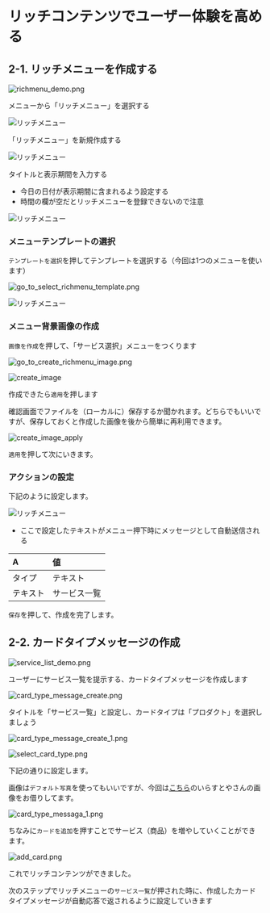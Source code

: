 # リッチコンテンツでユーザー体験を高める

## 2-1. リッチメニューを作成する

![richmenu_demo.png](https://raw.githubusercontent.com/maztak/katacoda-scenarios/master/create-line-official-account/images/richmenu_demo.png)

メニューから「リッチメニュー」を選択する

![リッチメニュー](https://raw.githubusercontent.com/maztak/katacoda-scenarios/master/create-line-official-account/images/AccountManagerRichMenu_01.png)

「リッチメニュー」を新規作成する

![リッチメニュー](https://raw.githubusercontent.com/maztak/katacoda-scenarios/master/create-line-official-account/images/AccountManagerRichMenu_02.png)

タイトルと表示期間を入力する

- 今日の日付が表示期間に含まれるよう設定する
- 時間の欄が空だとリッチメニューを登録できないので注意

![リッチメニュー](https://raw.githubusercontent.com/maztak/katacoda-scenarios/master/create-line-official-account/images/AccountManagerRichMenu_03.png)

### メニューテンプレートの選択

`テンプレートを選択`を押してテンプレートを選択する（今回は1つのメニューを使います）

![go_to_select_richmenu_template.png](https://raw.githubusercontent.com/maztak/katacoda-scenarios/master/create-line-official-account/images/go_to_select_richmenu_template.png)

![リッチメニュー](https://raw.githubusercontent.com/maztak/katacoda-scenarios/master/create-line-official-account/images/select_template.png)

### メニュー背景画像の作成

`画像を作成`を押して、「サービス選択」メニューをつくります

![go_to_create_richmenu_image.png](https://raw.githubusercontent.com/maztak/katacoda-scenarios/master/create-line-official-account/images/go_to_create_image.png)

![create_image](https://raw.githubusercontent.com/maztak/katacoda-scenarios/master/create-line-official-account/images/create_image.png)

作成できたら`適用`を押します

確認画面でファイルを（ローカルに）保存するか聞かれます。どちらでもいいですが、保存しておくと作成した画像を後から簡単に再利用できます。

![create_image_apply](https://raw.githubusercontent.com/maztak/katacoda-scenarios/master/create-line-official-account/images/create_image_apply.png)

`適用`を押して次にいきます。


### アクションの設定

下記のように設定します。

![リッチメニュー](https://raw.githubusercontent.com/maztak/katacoda-scenarios/master/create-line-official-account/images/richmenu_action.png)

- ここで設定したテキストがメニュー押下時にメッセージとして自動送信される

|  A  |  値  |
| :-- | :-- |
|  タイプ  |  テキスト  |
|  テキスト  |  サービス一覧  |

`保存`を押して、作成を完了します。

## 2-2. カードタイプメッセージの作成

![service_list_demo.png](https://raw.githubusercontent.com/maztak/katacoda-scenarios/master/create-line-official-account/images/service_list_demo.png)

ユーザーにサービス一覧を提示する、カードタイプメッセージを作成します

![card_type_message_create.png](https://raw.githubusercontent.com/maztak/katacoda-scenarios/master/create-line-official-account/images/card_type_message_create.png)

タイトルを「サービス一覧」と設定し、カードタイプは「プロダクト」を選択しましょう

![card_type_message_create_1.png](https://raw.githubusercontent.com/maztak/katacoda-scenarios/master/create-line-official-account/images/card_type_message_create_1.png)

![select_card_type.png](https://raw.githubusercontent.com/maztak/katacoda-scenarios/master/create-line-official-account/images/select_card_type.png)

下記の通りに設定します。

画像は`デフォルト写真`を使ってもいいですが、今回は[こちら](https://github.com/maztak/katacoda-scenarios/raw/master/create-line-official-account/irasutoya_counselor.png)のいらすとやさんの画像をお借りしてます。

![card_type_messaga_1.png](https://raw.githubusercontent.com/maztak/katacoda-scenarios/master/create-line-official-account/images/card_type_messaga_1.png)

ちなみに`カードを追加`を押すことでサービス（商品）を増やしていくことができます。

![add_card.png](https://raw.githubusercontent.com/maztak/katacoda-scenarios/master/create-line-official-account/images/add_card.png)

これでリッチコンテンツができました。

次のステップでリッチメニューの`サービス一覧`が押された時に、作成したカードタイプメッセージが自動応答で返されるように設定していきます

